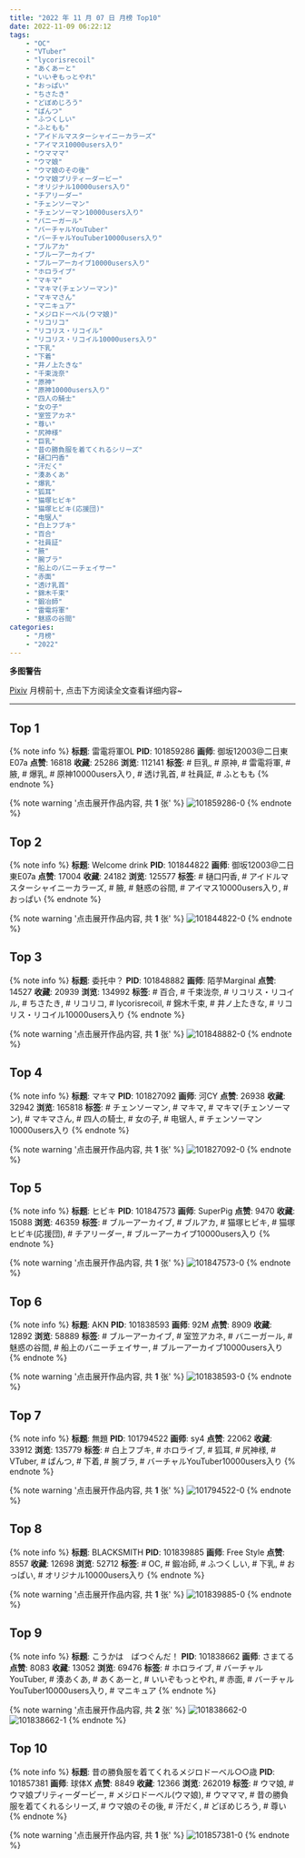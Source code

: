 ```yaml
---
title: "2022 年 11 月 07 日 月榜 Top10"
date: 2022-11-09 06:22:12
tags:
    - "OC"
    - "VTuber"
    - "lycorisrecoil"
    - "あくあーと"
    - "いいぞもっとやれ"
    - "おっぱい"
    - "ちさたき"
    - "どぼめじろう"
    - "ぱんつ"
    - "ふつくしい"
    - "ふともも"
    - "アイドルマスターシャイニーカラーズ"
    - "アイマス10000users入り"
    - "ウマママ"
    - "ウマ娘"
    - "ウマ娘のその後"
    - "ウマ娘プリティーダービー"
    - "オリジナル10000users入り"
    - "チアリーダー"
    - "チェンソーマン"
    - "チェンソーマン10000users入り"
    - "バニーガール"
    - "バーチャルYouTuber"
    - "バーチャルYouTuber10000users入り"
    - "ブルアカ"
    - "ブルーアーカイブ"
    - "ブルーアーカイブ10000users入り"
    - "ホロライブ"
    - "マキマ"
    - "マキマ(チェンソーマン)"
    - "マキマさん"
    - "マニキュア"
    - "メジロドーベル(ウマ娘)"
    - "リコリコ"
    - "リコリス・リコイル"
    - "リコリス・リコイル10000users入り"
    - "下乳"
    - "下着"
    - "井ノ上たきな"
    - "千束泷奈"
    - "原神"
    - "原神10000users入り"
    - "四人の騎士"
    - "女の子"
    - "室笠アカネ"
    - "尊い"
    - "尻神様"
    - "巨乳"
    - "昔の勝負服を着てくれるシリーズ"
    - "樋口円香"
    - "汗だく"
    - "湊あくあ"
    - "爆乳"
    - "狐耳"
    - "猫塚ヒビキ"
    - "猫塚ヒビキ(応援団)"
    - "电锯人"
    - "白上フブキ"
    - "百合"
    - "社員証"
    - "腋"
    - "腕ブラ"
    - "船上のバニーチェイサー"
    - "赤面"
    - "透け乳首"
    - "錦木千束"
    - "鍛冶師"
    - "雷電将軍"
    - "魅惑の谷間"
categories:
    - "月榜"
    - "2022"
---
```


<i class="fa fa-triangle-exclamation"></i>**多图警告**<i class="fa fa-triangle-exclamation"></i>

[Pixiv](https://www.pixiv.net/) 月榜前十, 点击下方阅读全文查看详细内容~

<!-- more -->

---

## Top 1

{% note info %}
**标题**: 雷電将軍OL
**PID**: 101859286 **画师**: 御坂12003@二日東E07a
**点赞**: 16818 **收藏**: 25286 **浏览**: 112141
**标签**: # 巨乳, # 原神, # 雷電将軍, # 腋, # 爆乳, # 原神10000users入り, # 透け乳首, # 社員証, # ふともも
{% endnote %}

{% note warning '点击展开作品内容, 共 **1** 张' %}
![101859286-0](https://i.pixiv.re/img-original/img/2022/10/11/21/58/59/101859286_p0.jpg)
{% endnote %}

## Top 2

{% note info %}
**标题**: Welcome drink
**PID**: 101844822 **画师**: 御坂12003@二日東E07a
**点赞**: 17004 **收藏**: 24182 **浏览**: 125577
**标签**: # 樋口円香, # アイドルマスターシャイニーカラーズ, # 腋, # 魅惑の谷間, # アイマス10000users入り, # おっぱい
{% endnote %}

{% note warning '点击展开作品内容, 共 **1** 张' %}
![101844822-0](https://i.pixiv.re/img-original/img/2022/10/11/06/45/50/101844822_p0.jpg)
{% endnote %}

## Top 3

{% note info %}
**标题**: 委托中？
**PID**: 101848882 **画师**: 陌芋Marginal
**点赞**: 14527 **收藏**: 20939 **浏览**: 134992
**标签**: # 百合, # 千束泷奈, # リコリス・リコイル, # ちさたき, # リコリコ, # lycorisrecoil, # 錦木千束, # 井ノ上たきな, # リコリス・リコイル10000users入り
{% endnote %}

{% note warning '点击展开作品内容, 共 **1** 张' %}
![101848882-0](https://i.pixiv.re/img-original/img/2022/10/11/12/49/58/101848882_p0.jpg)
{% endnote %}

## Top 4

{% note info %}
**标题**: マキマ
**PID**: 101827092 **画师**: 河CY
**点赞**: 26938 **收藏**: 32942 **浏览**: 165818
**标签**: # チェンソーマン, # マキマ, # マキマ(チェンソーマン), # マキマさん, # 四人の騎士, # 女の子, # 电锯人, # チェンソーマン10000users入り
{% endnote %}

{% note warning '点击展开作品内容, 共 **1** 张' %}
![101827092-0](https://i.pixiv.re/img-original/img/2022/10/10/17/59/39/101827092_p0.jpg)
{% endnote %}

## Top 5

{% note info %}
**标题**: ヒビキ
**PID**: 101847573 **画师**: SuperPig
**点赞**: 9470 **收藏**: 15088 **浏览**: 46359
**标签**: # ブルーアーカイブ, # ブルアカ, # 猫塚ヒビキ, # 猫塚ヒビキ(応援団), # チアリーダー, # ブルーアーカイブ10000users入り
{% endnote %}

{% note warning '点击展开作品内容, 共 **1** 张' %}
![101847573-0](https://i.pixiv.re/img-original/img/2022/10/11/11/09/47/101847573_p0.png)
{% endnote %}

## Top 6

{% note info %}
**标题**: AKN
**PID**: 101838593 **画师**: 92M
**点赞**: 8909 **收藏**: 12892 **浏览**: 58889
**标签**: # ブルーアーカイブ, # 室笠アカネ, # バニーガール, # 魅惑の谷間, # 船上のバニーチェイサー, # ブルーアーカイブ10000users入り
{% endnote %}

{% note warning '点击展开作品内容, 共 **1** 张' %}
![101838593-0](https://i.pixiv.re/img-original/img/2022/10/11/00/00/14/101838593_p0.png)
{% endnote %}

## Top 7

{% note info %}
**标题**: 無題
**PID**: 101794522 **画师**: sy4
**点赞**: 22062 **收藏**: 33912 **浏览**: 135779
**标签**: # 白上フブキ, # ホロライブ, # 狐耳, # 尻神様, # VTuber, # ぱんつ, # 下着, # 腕ブラ, # バーチャルYouTuber10000users入り
{% endnote %}

{% note warning '点击展开作品内容, 共 **1** 张' %}
![101794522-0](https://i.pixiv.re/img-original/img/2022/10/09/16/10/57/101794522_p0.png)
{% endnote %}

## Top 8

{% note info %}
**标题**: BLACKSMITH
**PID**: 101839885 **画师**: Free Style
**点赞**: 8557 **收藏**: 12698 **浏览**: 52712
**标签**: # OC, # 鍛冶師, # ふつくしい, # 下乳, # おっぱい, # オリジナル10000users入り
{% endnote %}

{% note warning '点击展开作品内容, 共 **1** 张' %}
![101839885-0](https://i.pixiv.re/img-original/img/2022/10/11/00/35/17/101839885_p0.jpg)
{% endnote %}

## Top 9

{% note info %}
**标题**: こうかは　ばつぐんだ！
**PID**: 101838662 **画师**: さまてる
**点赞**: 8083 **收藏**: 13052 **浏览**: 69476
**标签**: # ホロライブ, # バーチャルYouTuber, # 湊あくあ, # あくあーと, # いいぞもっとやれ, # 赤面, # バーチャルYouTuber10000users入り, # マニキュア
{% endnote %}

{% note warning '点击展开作品内容, 共 **2** 张' %}
![101838662-0](https://i.pixiv.re/img-original/img/2022/10/11/00/00/26/101838662_p0.jpg)
![101838662-1](https://i.pixiv.re/img-original/img/2022/10/11/00/00/26/101838662_p1.jpg)
{% endnote %}

## Top 10

{% note info %}
**标题**: 昔の勝負服を着てくれるメジロドーベル○○歳
**PID**: 101857381 **画师**: 球体X
**点赞**: 8849 **收藏**: 12366 **浏览**: 262019
**标签**: # ウマ娘, # ウマ娘プリティーダービー, # メジロドーベル(ウマ娘), # ウマママ, # 昔の勝負服を着てくれるシリーズ, # ウマ娘のその後, # 汗だく, # どぼめじろう, # 尊い
{% endnote %}

{% note warning '点击展开作品内容, 共 **1** 张' %}
![101857381-0](https://i.pixiv.re/img-original/img/2022/10/11/20/55/06/101857381_p0.png)
{% endnote %}
